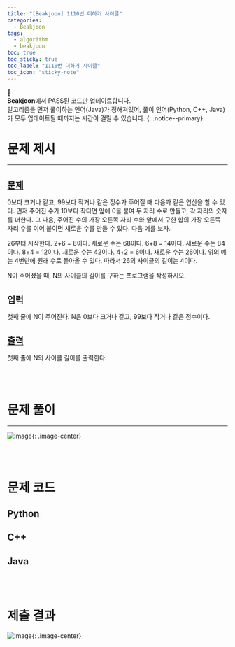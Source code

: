 ```yaml
---
title: "[Beakjoon] 1110번 더하기 사이클"
categories:
  - Beakjoon
tags:
  - algorithm
  - beakjoon
toc: true
toc_sticky: true
toc_label: "1110번 더하기 사이클"
toc_icon: "sticky-note"
---
```


📣<br>
**Beakjoon**에서 PASS된 코드만 업데이트합니다.<br>
알고리즘을 먼저 풀이하는 언어(Java)가 정해져있어, 
풀이 언어(Python, C++, Java)가 모두 업데이트될 때까지는 시간이 걸릴 수 있습니다.
{: .notice--primary}

# 문제 제시

---

<br>
<b><u><span style="font-size:20px">문제</span></u></b>

0보다 크거나 같고, 99보다 작거나 같은 정수가 주어질 때 다음과 같은 연산을 할 수 있다. 먼저 주어진 수가 10보다 작다면 앞에 0을 붙여 두 자리 수로 만들고, 각 자리의 숫자를 더한다. 그 다음, 주어진 수의 가장 오른쪽 자리 수와 앞에서 구한 합의 가장 오른쪽 자리 수를 이어 붙이면 새로운 수를 만들 수 있다. 다음 예를 보자.<br>

26부터 시작한다. 2+6 = 8이다. 새로운 수는 68이다. 6+8 = 14이다. 새로운 수는 84이다. 8+4 = 12이다. 새로운 수는 42이다. 4+2 = 6이다. 새로운 수는 26이다. 위의 예는 4번만에 원래 수로 돌아올 수 있다. 따라서 26의 사이클의 길이는 4이다.<br>

N이 주어졌을 때, N의 사이클의 길이를 구하는 프로그램을 작성하시오.<br>

<br>
<b><u><span style="font-size:20px">입력</span></u></b>

첫째 줄에 N이 주어진다. N은 0보다 크거나 같고, 99보다 작거나 같은 정수이다.

<br>
<b><u><span style="font-size:20px">출력</span></u></b>

첫째 줄에 N의 사이클 길이를 출력한다.

<br>
<br>

# 문제 풀이

---

![image](https://user-images.githubusercontent.com/45550607/107785623-277aa780-6d90-11eb-86ad-d845e4321704.png){: .image-center}

<br>
<br>

# 문제 코드

## Python

<script src="https://gist.github.com/eona1301/c9075658dff70185ee489086a0a6f458.js"></script>

## C++

<script src="https://gist.github.com/eona1301/228194ff1f9e55ccb6cc150be93c9616.js"></script>

## Java

<script src="https://gist.github.com/eona1301/d0fccae0a394801655e0420f9bc128b9.js"></script>

<br>
<br>

# 제출 결과

![image](https://user-images.githubusercontent.com/45550607/107787925-18492900-6d93-11eb-8c92-127d91b5fa31.png){: .image-center}

